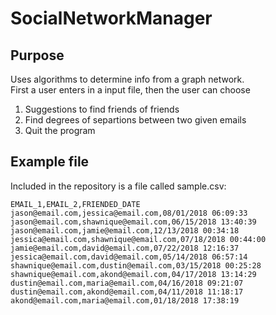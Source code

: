 # SocialNetworkManager

## Purpose
Uses algorithms to determine info from a graph network. <br />
First a user enters in a input file, then the user can choose
1. Suggestions to find friends of friends
2. Find degrees of separtions between two given emails
3. Quit the program

## Example file
Included in the repository is a file called sample.csv:

`EMAIL_1,EMAIL_2,FRIENDED_DATE` <br />
`jason@email.com,jessica@email.com,08/01/2018 06:09:33` <br />
`jason@email.com,shawnique@email.com,06/15/2018 13:40:39` <br />
`jason@email.com,jamie@email.com,12/13/2018 00:34:18` <br />
`jessica@email.com,shawnique@email.com,07/18/2018 00:44:00` <br />
`jamie@email.com,david@email.com,07/22/2018 12:16:37` <br />
`jessica@email.com,david@email.com,05/14/2018 06:57:14` <br />
`shawnique@email.com,dustin@email.com,03/15/2018 00:25:28` <br />
`shawnique@email.com,akond@email.com,04/17/2018 13:14:29` <br />
`dustin@email.com,maria@email.com,04/16/2018 09:21:07` <br />
`dustin@email.com,akond@email.com,04/11/2018 11:18:17` <br />
`akond@email.com,maria@email.com,01/18/2018 17:38:19` <br />
